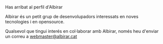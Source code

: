 Has arribat al perfil d'Albirar

Albirar és un petit grup de desenvolupadors interessats en noves tecnologies i en opensource.

Qualsevol que tingui interés en col·laborar amb Albirar, només heu d'enviar un correu a [webmaster@albirar.cat](mailto:webmaster@albirar.cat)

